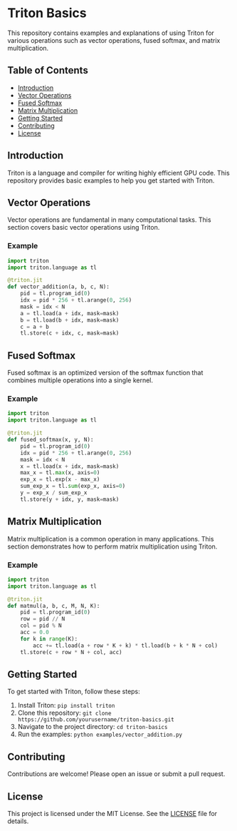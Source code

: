 # Triton Basics

This repository contains examples and explanations of using Triton for various operations such as vector operations, fused softmax, and matrix multiplication.

## Table of Contents
- [Introduction](#introduction)
- [Vector Operations](#vector-operations)
- [Fused Softmax](#fused-softmax)
- [Matrix Multiplication](#matrix-multiplication)
- [Getting Started](#getting-started)
- [Contributing](#contributing)
- [License](#license)

## Introduction
Triton is a language and compiler for writing highly efficient GPU code. This repository provides basic examples to help you get started with Triton.

## Vector Operations
Vector operations are fundamental in many computational tasks. This section covers basic vector operations using Triton.

### Example
```python
import triton
import triton.language as tl

@triton.jit
def vector_addition(a, b, c, N):
    pid = tl.program_id(0)
    idx = pid * 256 + tl.arange(0, 256)
    mask = idx < N
    a = tl.load(a + idx, mask=mask)
    b = tl.load(b + idx, mask=mask)
    c = a + b
    tl.store(c + idx, c, mask=mask)
```

## Fused Softmax
Fused softmax is an optimized version of the softmax function that combines multiple operations into a single kernel.

### Example
```python
import triton
import triton.language as tl

@triton.jit
def fused_softmax(x, y, N):
    pid = tl.program_id(0)
    idx = pid * 256 + tl.arange(0, 256)
    mask = idx < N
    x = tl.load(x + idx, mask=mask)
    max_x = tl.max(x, axis=0)
    exp_x = tl.exp(x - max_x)
    sum_exp_x = tl.sum(exp_x, axis=0)
    y = exp_x / sum_exp_x
    tl.store(y + idx, y, mask=mask)
```

## Matrix Multiplication
Matrix multiplication is a common operation in many applications. This section demonstrates how to perform matrix multiplication using Triton.

### Example
```python
import triton
import triton.language as tl

@triton.jit
def matmul(a, b, c, M, N, K):
    pid = tl.program_id(0)
    row = pid // N
    col = pid % N
    acc = 0.0
    for k in range(K):
        acc += tl.load(a + row * K + k) * tl.load(b + k * N + col)
    tl.store(c + row * N + col, acc)
```

## Getting Started
To get started with Triton, follow these steps:
1. Install Triton: `pip install triton`
2. Clone this repository: `git clone https://github.com/yourusername/triton-basics.git`
3. Navigate to the project directory: `cd triton-basics`
4. Run the examples: `python examples/vector_addition.py`

## Contributing
Contributions are welcome! Please open an issue or submit a pull request.

## License
This project is licensed under the MIT License. See the [LICENSE](LICENSE) file for details.